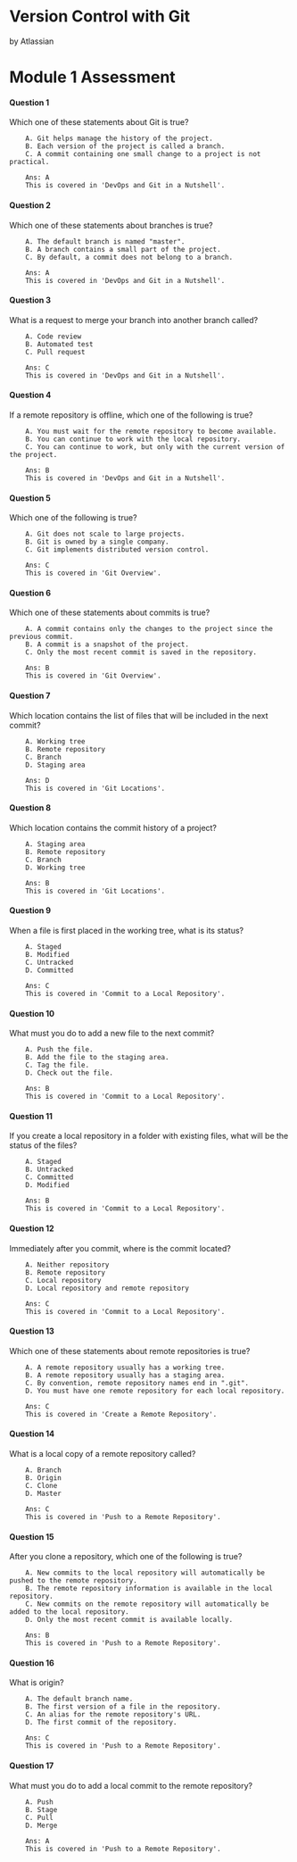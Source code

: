 Version Control with Git
========================

by Atlassian

# Module 1 Assessment

#### Question 1
Which one of these statements about Git is true?

        A. Git helps manage the history of the project.
        B. Each version of the project is called a branch.
        C. A commit containing one small change to a project is not practical.

        Ans: A
        This is covered in 'DevOps and Git in a Nutshell'.

#### Question 2
Which one of these statements about branches is true?

        A. The default branch is named "master".
        B. A branch contains a small part of the project.
        C. By default, a commit does not belong to a branch.

        Ans: A
        This is covered in 'DevOps and Git in a Nutshell'.


#### Question 3
What is a request to merge your branch into another branch called?

        A. Code review
        B. Automated test
        C. Pull request

        Ans: C
        This is covered in 'DevOps and Git in a Nutshell'.


#### Question 4
If a remote repository is offline, which one of the following is true?

        A. You must wait for the remote repository to become available.
        B. You can continue to work with the local repository.
        C. You can continue to work, but only with the current version of the project.

        Ans: B
        This is covered in 'DevOps and Git in a Nutshell'.


#### Question 5
Which one of the following is true?

        A. Git does not scale to large projects.
        B. Git is owned by a single company.
        C. Git implements distributed version control.

        Ans: C
        This is covered in 'Git Overview'.


#### Question 6
Which one of these statements about commits is true?

        A. A commit contains only the changes to the project since the previous commit.
        B. A commit is a snapshot of the project.
        C. Only the most recent commit is saved in the repository.

        Ans: B
        This is covered in 'Git Overview'.


#### Question 7
Which location contains the list of files that will be included in the next commit?

        A. Working tree
        B. Remote repository
        C. Branch
        D. Staging area

        Ans: D
        This is covered in 'Git Locations'.


#### Question 8
Which location contains the commit history of a project?

        A. Staging area
        B. Remote repository
        C. Branch
        D. Working tree

        Ans: B
        This is covered in 'Git Locations'.


#### Question 9
When a file is first placed in the working tree, what is its status?

        A. Staged
        B. Modified
        C. Untracked
        D. Committed

        Ans: C
        This is covered in 'Commit to a Local Repository'.


#### Question 10
What must you do to add a new file to the next commit?

        A. Push the file.
        B. Add the file to the staging area.
        C. Tag the file.
        D. Check out the file.

        Ans: B
        This is covered in 'Commit to a Local Repository'.


#### Question 11
If you create a local repository in a folder with existing files, what will be the status of the files?

        A. Staged
        B. Untracked
        C. Committed
        D. Modified

        Ans: B
        This is covered in 'Commit to a Local Repository'.


#### Question 12
Immediately after you commit, where is the commit located?

        A. Neither repository
        B. Remote repository
        C. Local repository
        D. Local repository and remote repository

        Ans: C
        This is covered in 'Commit to a Local Repository'.


#### Question 13
Which one of these statements about remote repositories is true?

        A. A remote repository usually has a working tree.
        B. A remote repository usually has a staging area.
        C. By convention, remote repository names end in ".git".
        D. You must have one remote repository for each local repository.

        Ans: C
        This is covered in 'Create a Remote Repository'.


#### Question 14
What is a local copy of a remote repository called?

        A. Branch
        B. Origin
        C. Clone
        D. Master

        Ans: C
        This is covered in 'Push to a Remote Repository'.


#### Question 15
After you clone a repository, which one of the following is true?

        A. New commits to the local repository will automatically be pushed to the remote repository.
        B. The remote repository information is available in the local repository.
        C. New commits on the remote repository will automatically be added to the local repository.
        D. Only the most recent commit is available locally.

        Ans: B
        This is covered in 'Push to a Remote Repository'.


#### Question 16
What is origin?

        A. The default branch name.
        B. The first version of a file in the repository.
        C. An alias for the remote repository's URL.
        D. The first commit of the repository.

        Ans: C
        This is covered in 'Push to a Remote Repository'.


#### Question 17
What must you do to add a local commit to the remote repository?

        A. Push
        B. Stage
        C. Pull
        D. Merge

        Ans: A
        This is covered in 'Push to a Remote Repository'.

